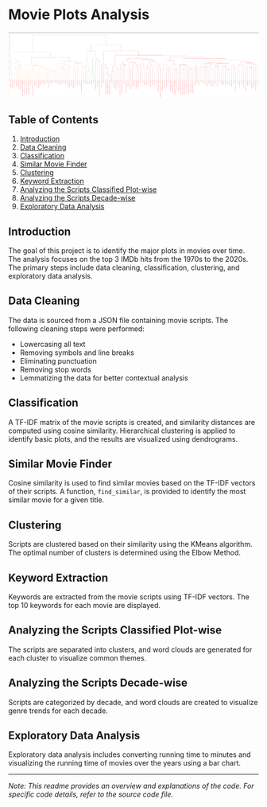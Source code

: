 # Movie Plots Analysis
![Clusters Formed](movie_clusters.png)

## Table of Contents

1. [Introduction](#introduction)
2. [Data Cleaning](#data-cleaning)
3. [Classification](#classification)
4. [Similar Movie Finder](#similar-movie-finder)
5. [Clustering](#clustering)
6. [Keyword Extraction](#keyword-extraction)
7. [Analyzing the Scripts Classified Plot-wise](#analyzing-the-scripts-classified-plot-wise)
8. [Analyzing the Scripts Decade-wise](#analyzing-the-scripts-decade-wise)
9. [Exploratory Data Analysis](#exploratory-data-analysis)

## Introduction <a name="introduction"></a>

The goal of this project is to identify the major plots in movies over time. The analysis focuses on the top 3 IMDb hits from the 1970s to the 2020s. The primary steps include data cleaning, classification, clustering, and exploratory data analysis.

## Data Cleaning <a name="data-cleaning"></a>

The data is sourced from a JSON file containing movie scripts. The following cleaning steps were performed:
- Lowercasing all text
- Removing symbols and line breaks
- Eliminating punctuation
- Removing stop words
- Lemmatizing the data for better contextual analysis

## Classification <a name="classification"></a>

A TF-IDF matrix of the movie scripts is created, and similarity distances are computed using cosine similarity. Hierarchical clustering is applied to identify basic plots, and the results are visualized using dendrograms.

## Similar Movie Finder <a name="similar-movie-finder"></a>

Cosine similarity is used to find similar movies based on the TF-IDF vectors of their scripts. A function, `find_similar`, is provided to identify the most similar movie for a given title.

## Clustering <a name="clustering"></a>

Scripts are clustered based on their similarity using the KMeans algorithm. The optimal number of clusters is determined using the Elbow Method.

## Keyword Extraction <a name="keyword-extraction"></a>

Keywords are extracted from the movie scripts using TF-IDF vectors. The top 10 keywords for each movie are displayed.

## Analyzing the Scripts Classified Plot-wise <a name="analyzing-the-scripts-classified-plot-wise"></a>

The scripts are separated into clusters, and word clouds are generated for each cluster to visualize common themes.

## Analyzing the Scripts Decade-wise <a name="analyzing-the-scripts-decade-wise"></a>

Scripts are categorized by decade, and word clouds are created to visualize genre trends for each decade.

## Exploratory Data Analysis <a name="exploratory-data-analysis"></a>

Exploratory data analysis includes converting running time to minutes and visualizing the running time of movies over the years using a bar chart.

---

*Note: This readme provides an overview and explanations of the code. For specific code details, refer to the source code file.*
